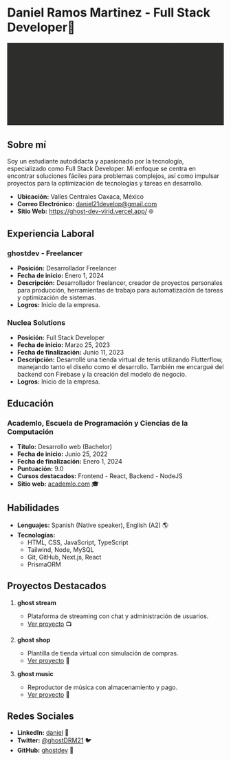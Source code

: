 # Daniel Ramos Martinez - Full Stack Developer👋

![Ghost Logo](/assets/logo_ghost_dev.gif)

## Sobre mí

Soy un estudiante autodidacta y apasionado por la tecnología, especializado como Full Stack Developer. Mi enfoque se centra en encontrar soluciones fáciles para problemas complejos, así como impulsar proyectos para la optimización de tecnologías y tareas en desarrollo.

- **Ubicación:** Valles Centrales Oaxaca, México
- **Correo Electrónico:** [daniel21develop@gmail.com](mailto:daniel21develop@gmail.com)
- **Sitio Web:** https://ghost-dev-virid.vercel.app/ 🌐

## Experiencia Laboral

### ghostdev - Freelancer
- **Posición:** Desarrollador Freelancer
- **Fecha de inicio:** Enero 1, 2024
- **Descripción:** Desarrollador freelancer, creador de proyectos personales para producción, herramientas de trabajo para automatización de tareas y optimización de sistemas.
- **Logros:** Inicio de la empresa.

### Nuclea Solutions
- **Posición:** Full Stack Developer
- **Fecha de inicio:** Marzo 25, 2023
- **Fecha de finalización:** Junio 11, 2023
- **Descripción:** Desarrollé una tienda virtual de tenis utilizando Flutterflow, manejando tanto el diseño como el desarrollo. También me encargué del backend con Firebase y la creación del modelo de negocio.
- **Logros:** Inicio de la empresa.

## Educación

### Academlo, Escuela de Programación y Ciencias de la Computación
- **Título:** Desarrollo web (Bachelor)
- **Fecha de inicio:** Junio 25, 2022
- **Fecha de finalización:** Enero 1, 2024
- **Puntuación:** 9.0
- **Cursos destacados:** Frontend - React, Backend - NodeJS
- **Sitio web:** [academlo.com](https://www.academlo.com/) 🎓

## Habilidades

- **Lenguajes:** Spanish (Native speaker), English (A2) 🌎
- **Tecnologías:**
  - HTML, CSS, JavaScript, TypeScript
  - Tailwind, Node, MySQL
  - Git, GitHub, Next.js, React
  - PrismaORM

## Proyectos Destacados

1. **ghost stream**
   - Plataforma de streaming con chat y administración de usuarios.
   - [Ver proyecto](https://next-streaming-ghost.vercel.app/) 📺

2. **ghost shop**
   - Plantilla de tienda virtual con simulación de compras.
   - [Ver proyecto](https://advent.js/dev) 🛒

3. **ghost music**
   - Reproductor de música con almacenamiento y pago.
   - [Ver proyecto](https://ghost-music.vercel.app/) 🎵

## Redes Sociales

- **LinkedIn:** [daniel](https://www.linkedin.com/in/ghostdrm/) 👔
- **Twitter:** [@ghostDRM21](https://twitter.com/ghostDRM21) 🐦
- **GitHub:** [ghostdev](https://github.com/danielghost20) 🐙
